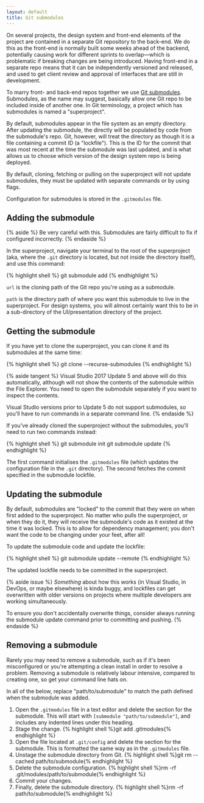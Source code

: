 ```yaml
---
layout: default
title: Git submodules
---
```


On several projects, the design system and front-end elements of the project are contained in a separate Git repository to the back-end. We do this as the front-end is normally built some weeks ahead of the backend, potentially causing work for different sprints to overlap—which is problematic if breaking changes are being introduced. Having front-end in a separate repo means that it can be independently versioned and released, and used to get client review and approval of interfaces that are still in development.

To marry front- and back-end repos together we use [Git submodules](https://git-scm.com/book/en/v2/Git-Tools-Submodules). Submodules, as the name may suggest, basically allow one Git repo to be included inside of another one. In Git terminology, a project which has submodules is named a "superproject".

By default, submodules appear in the file system as an empty directory. After updating the submodule, the directly will be populated by code from the submodule's repo. Git, however, will treat the directory as though it is a file containing a commit ID (a "lockfile"). This is the ID for the commit that was most recent at the time the submodule was last updated, and is what allows us to choose which version of the design system repo is being deployed.

By default, cloning, fetching or pulling on the superproject will not update submodules, they must be updated with separate commands or by using flags. 

Configuration for submodules is stored in the `.gitmodules` file.

## Adding the submodule

{% aside %}
Be very careful with this. Submodules are fairly difficult to fix if configured incorrectly. 
{% endaside %}

In the superproject, navigate your terminal to the root of the superproject (aka, where the `.git` directory is located, but not inside the directory itself), and use this command:

{% highlight shell %}
git submodule add <url> <path>
{% endhighlight %}

`url` is the cloning path of the Git repo you're using as a submodule. 

`path` is the directory path of where you want this submodule to live in the superproject. For design systems, you will almost certainly want this to be in a sub-directory of the UI/presentation directory of the project. 

## Getting the submodule

If you have yet to clone the superproject, you can clone it and its submodules at the same time: 

{% highlight shell %}
git clone --recurse-submodules <url>
{% endhighlight %}

{% aside tangent %}
Visual Studio 2017 Update 5 and above will do this automatically, although will not show the contents of the submodule within the File Explorer. You need to open the submodule separately if you want to inspect the contents. 

Visual Studio versions prior to Update 5 do not support submodules, so you'll have to run commands in a separate command line.
{% endaside %}

If you've already cloned the superproject without the submodules, you'll need to run two commands instead:

{% highlight shell %}
git submodule init
git submodule update
{% endhighlight %}

The first command initialises the `.gitmodules` file (which updates the configuration file in the `.git` directory). The second fetches the commit specified in the submodule lockfile. 

## Updating the submodule

By default, submodules are "locked" to the commit that they were on when first added to the superproject. No matter who pulls the superproject, or when they do it, they will receive the submodule's code as it existed at the time it was locked. This is to allow for dependency management; you don't want the code to be changing under your feet, after all!

To update the submodule code and update the lockfile:

{% highlight shell %}
git submodule update --remote
{% endhighlight %}

The updated lockfile needs to be committed in the superproject.

{% aside issue %}
*Something* about how this works (in Visual Studio, in DevOps, or maybe elsewhere) is kinda buggy, and lockfiles can get overwritten with older versions on projects where multiple developers are working simultaneously. 

To ensure you don't accidentally overwrite things, consider always running the submodule update command prior to committing and pushing.
{% endaside %}

## Removing a submodule

Rarely you may need to remove a submodule, such as if it's been misconfigured or you're attempting a clean install in order to resolve a problem. Removing a submodule is relatively labour intensive, compared to creating one, so get your command line hats on.

In all of the below, replace "path/to/submodule" to match the path defined when the submodule was added. 

1. Open the `.gitmodules` file in a text editor and delete the section for the submodule. This will start with `[submodule "path/to/submodule"]`, and includes any indented lines under this heading.
2. Stage the change. {% highlight shell %}git add .gitmodules{% endhighlight %}
3. Open the file located at `.git/config` and delete the section for the submodule. This is formatted the same way as in the `.gitmodules` file. 
4. Unstage the submodule directory from Git. {% highlight shell %}git rm --cached path/to/submodule{% endhighlight %}
5. Delete the submodule configuration. {% highlight shell %}rm -rf .git/modules/path/to/submodule{% endhighlight %}
6. Commit your changes. 
7. Finally, delete the submodule directory. {% highlight shell %}rm -rf path/to/submodule{% endhighlight %}
